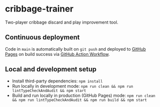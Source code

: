 # cribbage-trainer

Two-player cribbage discard and play improvement tool.

## Continuous deployment

Code in `main` is automatically built on `git push` and deployed to [GitHub Pages](https://markafitzgerald1.github.io/cribbage-trainer/) on build success via [GitHub Action Workflow](https://github.com/markafitzgerald1/cribbage-trainer/actions/workflows/npm-parcel-build-upload-and-deploy-to-pages.yml).

## Local and development setup

- Install third-party dependencies: `npm install`
- Run locally in development mode: `npm run clean && npm run lintTypeCheckAndAudit && npm start`
- Build and run locally in production (GitHub Pages) mode: `npm run clean && npm run lintTypeCheckAndAudit && npm run build && npm start`
